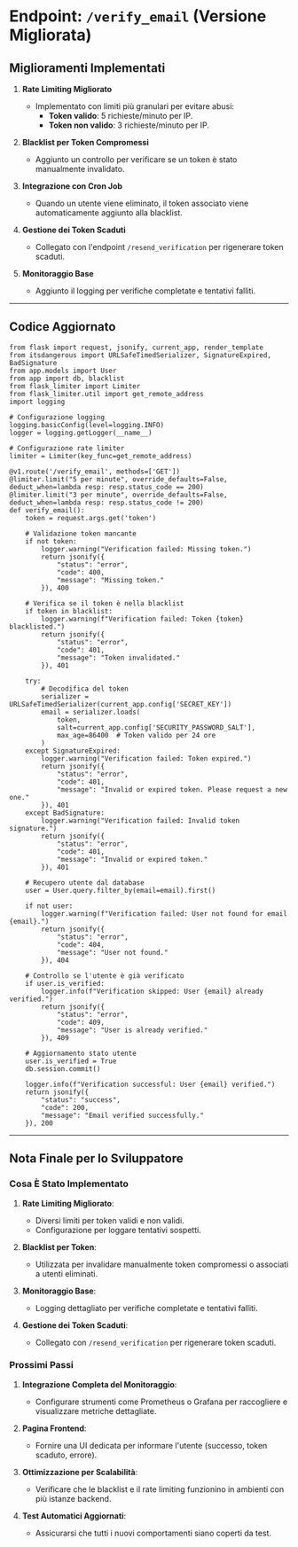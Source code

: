 # Endpoint: `/verify_email` (Versione Migliorata)

## Miglioramenti Implementati

1. **Rate Limiting Migliorato**
   - Implementato con limiti più granulari per evitare abusi:
     - **Token valido**: 5 richieste/minuto per IP.
     - **Token non valido**: 3 richieste/minuto per IP.

2. **Blacklist per Token Compromessi**
   - Aggiunto un controllo per verificare se un token è stato manualmente invalidato.

3. **Integrazione con Cron Job**
   - Quando un utente viene eliminato, il token associato viene automaticamente aggiunto alla blacklist.

4. **Gestione dei Token Scaduti**
   - Collegato con l'endpoint `/resend_verification` per rigenerare token scaduti.

5. **Monitoraggio Base**
   - Aggiunto il logging per verifiche completate e tentativi falliti.

---

## Codice Aggiornato

```
from flask import request, jsonify, current_app, render_template
from itsdangerous import URLSafeTimedSerializer, SignatureExpired, BadSignature
from app.models import User
from app import db, blacklist
from flask_limiter import Limiter
from flask_limiter.util import get_remote_address
import logging

# Configurazione logging
logging.basicConfig(level=logging.INFO)
logger = logging.getLogger(__name__)

# Configurazione rate limiter
limiter = Limiter(key_func=get_remote_address)

@v1.route('/verify_email', methods=['GET'])
@limiter.limit("5 per minute", override_defaults=False, deduct_when=lambda resp: resp.status_code == 200)
@limiter.limit("3 per minute", override_defaults=False, deduct_when=lambda resp: resp.status_code != 200)
def verify_email():
    token = request.args.get('token')

    # Validazione token mancante
    if not token:
        logger.warning("Verification failed: Missing token.")
        return jsonify({
            "status": "error",
            "code": 400,
            "message": "Missing token."
        }), 400

    # Verifica se il token è nella blacklist
    if token in blacklist:
        logger.warning(f"Verification failed: Token {token} blacklisted.")
        return jsonify({
            "status": "error",
            "code": 401,
            "message": "Token invalidated."
        }), 401

    try:
        # Decodifica del token
        serializer = URLSafeTimedSerializer(current_app.config['SECRET_KEY'])
        email = serializer.loads(
            token,
            salt=current_app.config['SECURITY_PASSWORD_SALT'],
            max_age=86400  # Token valido per 24 ore
        )
    except SignatureExpired:
        logger.warning("Verification failed: Token expired.")
        return jsonify({
            "status": "error",
            "code": 401,
            "message": "Invalid or expired token. Please request a new one."
        }), 401
    except BadSignature:
        logger.warning("Verification failed: Invalid token signature.")
        return jsonify({
            "status": "error",
            "code": 401,
            "message": "Invalid or expired token."
        }), 401

    # Recupero utente dal database
    user = User.query.filter_by(email=email).first()

    if not user:
        logger.warning(f"Verification failed: User not found for email {email}.")
        return jsonify({
            "status": "error",
            "code": 404,
            "message": "User not found."
        }), 404

    # Controllo se l'utente è già verificato
    if user.is_verified:
        logger.info(f"Verification skipped: User {email} already verified.")
        return jsonify({
            "status": "error",
            "code": 409,
            "message": "User is already verified."
        }), 409

    # Aggiornamento stato utente
    user.is_verified = True
    db.session.commit()

    logger.info(f"Verification successful: User {email} verified.")
    return jsonify({
        "status": "success",
        "code": 200,
        "message": "Email verified successfully."
    }), 200
```

---

## Nota Finale per lo Sviluppatore

### **Cosa È Stato Implementato**
1. **Rate Limiting Migliorato**:
   - Diversi limiti per token validi e non validi.
   - Configurazione per loggare tentativi sospetti.

2. **Blacklist per Token**:
   - Utilizzata per invalidare manualmente token compromessi o associati a utenti eliminati.

3. **Monitoraggio Base**:
   - Logging dettagliato per verifiche completate e tentativi falliti.

4. **Gestione dei Token Scaduti**:
   - Collegato con `/resend_verification` per rigenerare token scaduti.

### **Prossimi Passi**
1. **Integrazione Completa del Monitoraggio**:
   - Configurare strumenti come Prometheus o Grafana per raccogliere e visualizzare metriche dettagliate.

2. **Pagina Frontend**:
   - Fornire una UI dedicata per informare l'utente (successo, token scaduto, errore).

3. **Ottimizzazione per Scalabilità**:
   - Verificare che le blacklist e il rate limiting funzionino in ambienti con più istanze backend.

4. **Test Automatici Aggiornati**:
   - Assicurarsi che tutti i nuovi comportamenti siano coperti da test.
